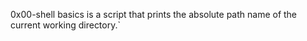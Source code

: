 0x00-shell basics is a script that prints the absolute path name of the current working directory.`
